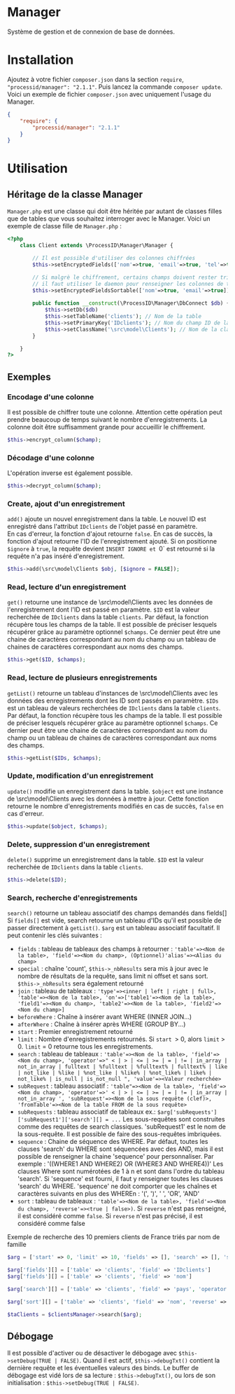 # Manager

Système de gestion et de connexion de base de données.


# Installation

Ajoutez à votre fichier `composer.json` dans la section `require`, `"processid/manager": "2.1.1"`. Puis lancez la commande `composer update`.
Voici un exemple de fichier `composer.json` avec uniquement l'usage du Manager.
```json
{
    "require": {
        "processid/manager": "2.1.1"
    }
}
```

# Utilisation

## Héritage de la classe Manager

`Manager.php` est une classe qui doit être héritée par autant de classes filles que de tables que vous souhaitez interroger avec le Manager.
Voici un exemple de classe fille de `Manager.php` :

```php
<?php
    class Client extends \ProcessID\Manager\Manager {

        // Il est possible d'utiliser des colonnes chiffrées
        $this->setEncryptedFields(['nom'=>true, 'email'=>true, 'tel'=>true, 'siret'=>true]);

        // Si malgrè le chiffrement, certains champs doivent rester triables
        // il faut utiliser le daemon pour renseigner les colonnes de tri
        $this->setEncryptedFieldsSortable(['nom'=>true, 'email'=>true]);
        
        public function __construct(\ProcessID\Manager\DbConnect $db) {
            $this->setDb($db)
            $this->setTableName('clients'); // Nom de la table
            $this->setPrimaryKey('IDclients'); // Nom du champ ID de la table
            $this->setClassName('\src\model\Clients'); // Nom de la classe gérant l'objet fourni au manager
        }

    }
?>
```

## Exemples

### Encodage d'une colonne
Il est possible de chiffrer toute une colonne.
Attention cette opération peut prendre beaucoup de temps suivant le nombre d'enregistrements.
La colonne doit être suffisamment grande pour accueillir le chiffrement.
```php
$this->encrypt_column($champ);
```

### Décodage d'une colonne
L'opération inverse est également possible.
```php
$this->decrypt_column($champ);
```

### Create, ajout d'un enregistrement
`add()` ajoute un nouvel enregistrement dans la table.
Le nouvel ID est enregistré dans l'attribut `IDclients` de l'objet passé en paramètre.  
En cas d'erreur, la fonction d'ajout retourne `false`.
En cas de succès, la fonction d'ajout retourne l'ID de l'enregistrement ajouté.
Si on positionne `$ignore` à `true`, la requête devient `INSERT IGNORE et `0` est retourné si la requête n'a pas inséré d'enregistrement.
```php
$this->add(\src\model\Clients $obj, [$ignore = FALSE]);
```

### Read, lecture d'un enregistrement
`get()` retourne une instance de \src\model\Clients avec les données de l'enregistrement dont l'ID est passé en paramètre.
`$ID` est la valeur recherchée de `IDclients` dans la table `clients`.
Par défaut, la fonction récupère tous les champs de la table. Il est possible de préciser lesquels récupérer grâce au paramètre optionnel `$champs`.
Ce dernier peut être une chaine de caractères correspondant au nom du champ ou un tableau de chaines de caractères correspondant aux noms des champs.
```php
$this->get($ID, $champs);
```

### Read, lecture de plusieurs enregistrements
`getList()` retourne un tableau d'instances de \src\model\Clients avec les données des enregistrements dont les ID sont passés en paramètre.
`$IDs` est un tableau de valeurs recherchées de `IDclients` dans la table `clients`.
Par défaut, la fonction récupère tous les champs de la table. Il est possible de préciser lesquels récupérer grâce au paramètre optionnel `$champs`.
Ce dernier peut être une chaine de caractères correspondant au nom du champ ou un tableau de chaines de caractères correspondant aux noms des champs.
```php
$this->getList($IDs, $champs);
```

### Update, modification d'un enregistrement
`update()` modifie un enregistrement dans la table.
`$object` est une instance de \src\model\Clients avec les données à mettre à jour.
Cette fonction retourne le nombre d'enregistrements modifiés en cas de succès, `false` en cas d'erreur.
```php
$this->update($object, $champs);
```

### Delete, suppression d'un enregistrement
`delete()` supprime un enregistrement dans la table.
`$ID` est la valeur recherchée de `IDclients` dans la table `clients`.
```php
$this->delete($ID);
```

### Search, recherche d'enregistrements
`search()` retourne un tableau associatif des champs demandés dans fields[]
Si `fields[]` est vide, search retourne un tableau d'IDs qu'il est possible de passer directement à `getList()`.
`$arg` est un tableau associatif facultatif. Il peut contenir les clés suivantes :
- `fields` : tableau de tableaux des champs à retourner : `'table'=><Nom de la table>, 'field'=><Nom du champ>, (Optionnel)'alias'=><Alias du champ>`
- `special` : chaîne 'count', `$this->_nbResults` sera mis à jour avec le nombre de résultats de la requête, sans limit ni offset et sans sort. `$this->_nbResults` sera également retourné
- `join` : tableau de tableaux : `'type'=><inner | left | right | full>, 'table'=><Nom de la table>, 'on'=>['table1'=><Nom de la table>, 'field1'=><Nom du champ>, 'table2'=><Nom de la table>, 'field2'=><Nom du champ>]`
- `beforeWhere` : Chaîne à insérer avant WHERE (INNER JOIN...)
- `afterWhere` : Chaîne à insérer après WHERE (GROUP BY...)
- `start` : Premier enregistrement retourné
- `limit` : Nombre d'enregistrements retournés. Si `start `> 0, alors `limit` > 0. `limit` = 0 retourne tous les enregistrements.
- `search` : tableau de tableaux : `'table'=><Nom de la table>, 'field'=><Nom du champ>, 'operator'=>" < | > | <= | >= | = | != | in_array | not_in_array | fulltext | %fulltext | %fulltext% | fulltext% | like | not_like | %like | %not_like | %like% | %not_like% | like% | not_like% | is_null | is_not_null ", 'value'=><Valeur recherchée>`
- `subRequest` : tableau associatif : `'table"=><Nom de la table>, 'field'=><Nom du champ>, 'operator'=>' < | > | <= | >= | = | != | in_array | not_in_array ', 'subRequest'=><Nom de la sous requête (clef)>, 'fromTable'=><Nom de la table FROM de la sous requête>`
- `subRequests` : tableau associatif de tableaux ex.: `$arg['subRequests']['subRequest1']['search'][] = ...` Les sous-requêtes sont construites comme des requêtes de search classiques. 'subRequest1' est le nom de la sous-requête. Il est possible de faire des sous-requêtes imbriquées.
- `sequence` : Chaine de séquence des WHERE. Par défaut, toutes les clauses 'search' du WHERE sont séquencées avec des AND, mais il est possible de renseigner la chaine 'sequence' pour personnaliser. Par exemple : '((WHERE1 AND WHERE2) OR (WHERE3 AND WHERE4))' Les clauses Where sont numérotées de 1 à n et sont dans l'ordre du tableau 'search'. Si 'sequence' est fourni, il faut y renseigner toutes les clauses 'search' du WHERE. 'sequence' ne doit comporter que les chaînes et caractères suivants en plus des WHEREn : '(', ')', ' ', 'OR', 'AND'
- `sort` : tableau de tableaux : `'table'=><Nom de la table>, 'field'=><Nom du champ>, 'reverse'=><true | false>)`. Si `reverse` n'est pas renseigné, il est considéré comme `false`.
  Si `reverse` n'est pas précisé, il est considéré comme false

Exemple de recherche des 10 premiers clients de France triés par nom de famille
```php
$arg = ['start' => 0, 'limit' => 10, 'fields' => [], 'search' => [], 'sort' = []];

$arg['fields'][] = ['table' => 'clients', 'field' => 'IDclients']
$arg['fields'][] = ['table' => 'clients', 'field' => 'nom']

$arg['search'][] = ['table' => 'clients', 'field' => 'pays', 'operator' => '=', 'value' => 'France'];

$arg['sort'][] = ['table' => 'clients', 'field' => 'nom', 'reverse' => false];

$taClients = $clientsManager->search($arg);
```


## Débogage
Il est possible d'activer ou de désactiver le débogage avec `$this->setDebug(TRUE | FALSE)`.
Quand il est actif, `$this->debugTxt()` contient la dernière requête et les éventuelles valeurs des binds.
Le buffer de débogage est vidé lors de sa lecture : `$this->debugTxt()`, ou lors de son initialisation : `$this->setDebug(TRUE | FALSE)`.
